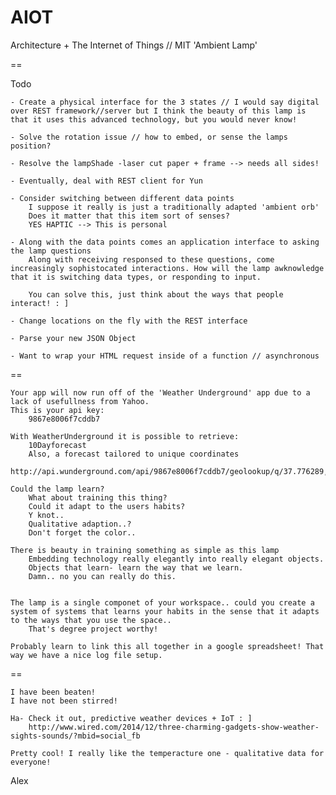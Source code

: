 AIOT
====

Architecture + The Internet of Things // MIT
'Ambient Lamp'

==

Todo

	- Create a physical interface for the 3 states // I would say digital over REST framework//server but I think the beauty of this lamp is that it uses this advanced technology, but you would never know!
	
	- Solve the rotation issue // how to embed, or sense the lamps position?

	- Resolve the lampShade -laser cut paper + frame --> needs all sides!

	- Eventually, deal with REST client for Yun

	- Consider switching between different data points
		I suppose it really is just a traditionally adapted 'ambient orb'
		Does it matter that this item sort of senses?
		YES HAPTIC --> This is personal

	- Along with the data points comes an application interface to asking the lamp questions
		Along with receiving responsed to these questions, come increasingly sophistocated interactions. How will the lamp awknowledge that it is switching data types, or responding to input.

		You can solve this, just think about the ways that people interact! : ]

	- Change locations on the fly with the REST interface

	- Parse your new JSON Object

	- Want to wrap your HTML request inside of a function // asynchronous


==

	Your app will now run off of the 'Weather Underground' app due to a lack of usefullness from Yahoo.
	This is your api key:
		9867e8006f7cddb7

	With WeatherUnderground it is possible to retrieve:
		10Dayforecast
		Also, a forecast tailored to unique coordinates
		http://api.wunderground.com/api/9867e8006f7cddb7/geolookup/q/37.776289,-122.395234.json

	Could the lamp learn?
		What about training this thing?
		Could it adapt to the users habits?
		Y knot..
		Qualitative adaption..?
		Don't forget the color..

	There is beauty in training something as simple as this lamp
		Embedding technology really elegantly into really elegant objects.
		Objects that learn- learn the way that we learn.
		Damn.. no you can really do this.


	The lamp is a single componet of your workspace.. could you create a system of systems that learns your habits in the sense that it adapts to the ways that you use the space..
		That's degree project worthy!

	Probably learn to link this all together in a google spreadsheet! That way we have a nice log file setup.

==

	I have been beaten!
	I have not been stirred!

	Ha- Check it out, predictive weather devices + IoT : ]
		http://www.wired.com/2014/12/three-charming-gadgets-show-weather-sights-sounds/?mbid=social_fb

	Pretty cool! I really like the temperacture one - qualitative data for everyone!
	
Alex

